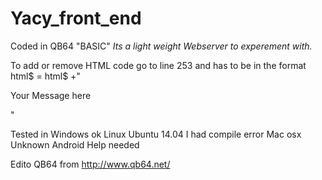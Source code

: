 # Yacy_front_end

Coded in QB64 "BASIC"
*Its a light weight Webserver to experement with.*

To add or remove HTML code go to line 253 and has to be in the format html$ = html$ +"<p>Your Message here<p>"

Tested in Windows ok
Linux Ubuntu 14.04 I had compile error 
Mac osx Unknown
Android Help needed

Edito QB64 from http://www.qb64.net/

